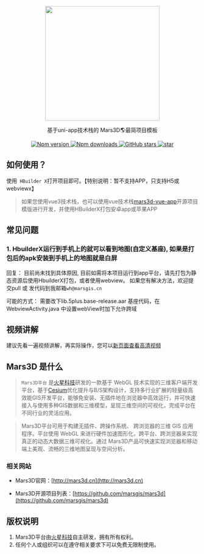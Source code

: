 <p align="center">
<img src="//mars3d.cn/logo.png" width="300px" />
</p>
 
<p align="center">基于uni-app技术栈的 Mars3D🌎最简项目模板</p>

<p align="center">
  <a target="_black" href="https://www.npmjs.com/package/mars3d">
    <img alt="Npm version" src="https://img.shields.io/npm/v/mars3d.svg?style=flat&logo=npm&label=版本号" />
  </a>
  <a target="_black" href="https://www.npmjs.com/package/mars3d">
    <img alt="Npm downloads" src="https://img.shields.io/npm/dt/mars3d?style=flat&logo=npm&label=下载量" />
  </a>
  <a target="_black" href="https://github.com/marsgis/mars3d">
    <img alt="GitHub stars" src="https://img.shields.io/github/stars/marsgis/mars3d?style=flat&logo=github" />
  </a>
  <a target="_black" href="https://gitee.com/marsgis/mars3d">
    <img src="https://gitee.com/marsgis/mars3d/badge/star.svg?theme=dark" alt="star" />
  </a>
</p>

 
 
## 如何使用？
使用` HBuilder X`打开项目即可。【特别说明：暂不支持APP，只支持H5或webviewx】

> 如果您使用vue3技术栈，也可以使用vue技术栈[mars3d-vue-app](https://gitee.com/marsgis/mars3d-vue-app)开源项目模版进行开发，并使用HBuilderX打包安卓app或苹果APP


 
## 常见问题

### 1. HbuilderX运行到手机上的就可以看到地图(自定义基座), 如果是打包后的apk安装到手机上的地图就是白屏

回复：
目前尚未找到具体原因, 目前如需将本项目运行到app平台，请先打包为静态资源后使用HbuilderX打包，或者使用webview。
如果您有解决方法，欢迎提交pull 或 发代码到我邮箱`wh@marsgis.cn`

可能的方式：
 需要改下lib.5plus.base-release.aar 基座代码，在WebviewActivity.java 中设置webView时加下允许跨域
 


## 视频讲解

建议先看一遍视频讲解，再实际操作，您可以[新页面查看高清视频](https://www.bilibili.com/video/BV18F41157qR/)


 
## Mars3D 是什么 
>  `Mars3D平台` 是[火星科技](http://marsgis.cn/)研发的一款基于 WebGL 技术实现的三维客户端开发平台，基于[Cesium](https://cesium.com/cesiumjs/)优化提升与B/S架构设计，支持多行业扩展的轻量级高效能GIS开发平台，能够免安装、无插件地在浏览器中高效运行，并可快速接入与使用多种GIS数据和三维模型，呈现三维空间的可视化，完成平台在不同行业的灵活应用。

 > Mars3D平台可用于构建无插件、跨操作系统、 跨浏览器的三维 GIS 应用程序。平台使用 WebGL 来进行硬件加速图形化，跨平台、跨浏览器来实现真正的动态大数据三维可视化。通过 Mars3D产品可快速实现浏览器和移动端上美观、流畅的三维地图呈现与空间分析。

### 相关网站 
- Mars3D官网：[http://mars3d.cn](http://mars3d.cn)  

- Mars3D开源项目列表：[https://github.com/marsgis/mars3d](https://github.com/marsgis/mars3d)


## 版权说明
1. Mars3D平台由[火星科技](http://marsgis.cn/)自主研发，拥有所有权利。
2. 任何个人或组织可以在遵守相关要求下可以免费无限制使用。
